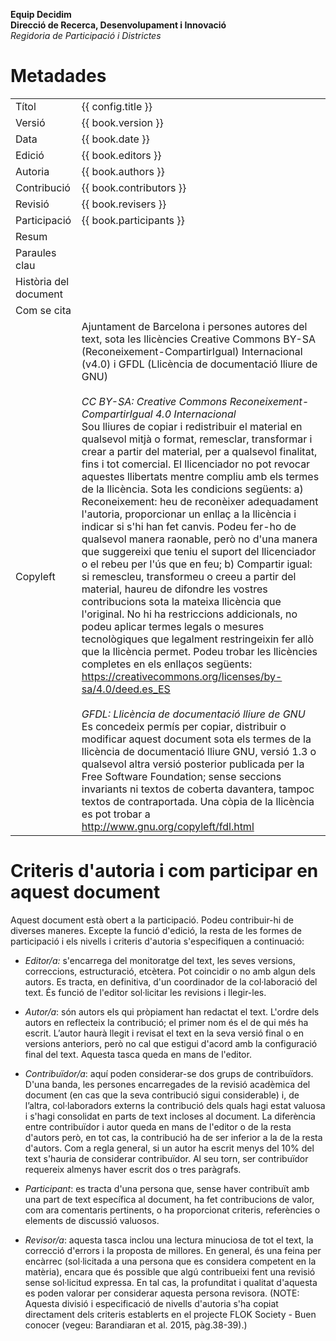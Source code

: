 **Equip Decidim**  
**Direcció de Recerca, Desenvolupament i Innovació**  
*Regidoria de Participació i Districtes*


# Metadades

<table>
  <tr>
    <td>Títol</td>
    <td>{{ config.title }}</td>
  </tr>
  <tr>
    <td>Versió</td>
    <td>{{ book.version }}</td>
  </tr>
  <tr>
    <td>Data</td>
    <td>{{ book.date }}</td>
  </tr>
  <tr>
    <td>Edició</td>
    <td>{{ book.editors }}</td>
  </tr>
  <tr>
    <td>Autoria</td>
    <td>{{ book.authors }}</td>
  </tr>
  <tr>
    <td>Contribució</td>
    <td>{{ book.contributors }}</td>
  </tr>
  <tr>
    <td>Revisió</td>
    <td>{{ book.revisers }}</td>
  </tr>
  <tr>
    <td>Participació</td>
    <td>{{ book.participants }}</td>
  </tr>
  <tr>
    <td>Resum</td>
    <td></td>
  </tr>
  <tr>
    <td>Paraules clau</td>
    <td></td>
  </tr>
  <tr>
    <td>Història del document</td>
    <td></td>
  </tr>
  <tr>
    <td>Com se cita</td>
    <td></td>
  </tr>
  <tr>
    <td>Copyleft</td>
    <td>
      Ajuntament de Barcelona i persones autores del text, sota les llicències Creative Commons BY-SA (Reconeixement-CompartirIgual) Internacional (v4.0) i GFDL (Llicència de documentació lliure de GNU)
      <br><br>
      <em>CC BY-SA: Creative Commons Reconeixement-CompartirIgual 4.0 Internacional</em>
      <br>
      Sou lliures de copiar i redistribuir el material en qualsevol mitjà o format, remesclar, transformar i crear a partir del material, per a qualsevol finalitat, fins i tot comercial. El llicenciador no pot revocar aquestes llibertats mentre compliu amb els termes de la llicència. Sota les condicions següents: a) Reconeixement: heu de reconèixer adequadament l'autoria, proporcionar un enllaç a la llicència i indicar si s'hi han fet canvis. Podeu fer-ho de qualsevol manera raonable, però no d'una manera que suggereixi que teniu el suport del llicenciador o el rebeu per l'ús que en feu; b) Compartir igual: si remescleu, transformeu o creeu a partir del material, haureu de difondre les vostres contribucions sota la mateixa llicència que l'original. No hi ha restriccions addicionals, no podeu aplicar termes legals o mesures tecnològiques que legalment restringeixin fer allò que la llicència permet. Podeu trobar les llicències completes en els enllaços següents: <a href="https://creativecommons.org/licenses/by-sa/4.0/deed.es_ES">https://creativecommons.org/licenses/by-sa/4.0/deed.es_ES</a>
      <br><br>
      <em>GFDL: Llicència de documentació lliure de GNU</em>
      <br>
      Es concedeix permís per copiar, distribuir o modificar aquest document sota els termes de la llicència de documentació lliure GNU, versió 1.3 o qualsevol altra versió posterior publicada per la Free Software Foundation; sense seccions invariants ni textos de coberta davantera, tampoc textos de contraportada. Una còpia de la llicència es pot trobar a <a href="http://www.gnu.org/copyleft/fdl.html">http://www.gnu.org/copyleft/fdl.html</a>
    </td>
  </tr>
</table>


# Criteris d'autoria i com participar en aquest document

Aquest document està obert a la participació. Podeu contribuir-hi de diverses maneres. Excepte la funció d'edició, la resta de les formes de participació i els nivells i criteris d'autoria s'especifiquen a continuació:

* *Editor/a:* s'encarrega del monitoratge del text, les seves versions, correccions, estructuració, etcètera. Pot coincidir o no amb algun dels autors. Es tracta, en definitiva, d'un coordinador de la col·laboració del text. És funció de l'editor sol·licitar les revisions i llegir-les.

* *Autor/a*: són autors els qui pròpiament han redactat el text. L'ordre dels autors en reflecteix la contribució; el primer nom és el de qui més ha escrit. L’autor haurà llegit i revisat el text en la seva versió final o en versions anteriors, però no cal que estigui d'acord amb la configuració final del text. Aquesta tasca queda en mans de l'editor.

* *Contribuïdor/a*: aquí poden considerar-se dos grups de contribuïdors. D'una banda, les persones encarregades de la revisió acadèmica del document (en cas que la seva contribució sigui considerable) i, de l’altra, col·laboradors externs la contribució dels quals hagi estat valuosa i s'hagi consolidat en parts de text incloses al document. La diferència entre contribuïdor i autor queda en mans de l'editor o de la resta d'autors però, en tot cas, la contribució ha de ser inferior a la de la resta d'autors. Com a regla general, si un autor ha escrit menys del 10% del text s'hauria de considerar contribuïdor. Al seu torn, ser contribuïdor requereix almenys haver escrit dos o tres paràgrafs.

* *Participant*: es tracta d'una persona que, sense haver contribuït amb una part de text específica al document, ha fet contribucions de valor, com ara comentaris pertinents, o ha proporcionat criteris, referències o elements de discussió valuosos.

* *Revisor/a*: aquesta tasca inclou una lectura minuciosa de tot el text, la correcció d'errors i la proposta de millores. En general, és una feina per encàrrec (sol·licitada a una persona que es considera competent en la matèria), encara que és possible que algú contribueixi fent una revisió sense sol·licitud expressa. En tal cas, la profunditat i qualitat d'aquesta es poden valorar per considerar aquesta persona revisora. (NOTE: Aquesta divisió i especificació de nivells d'autoria s'ha copiat directament dels criteris establerts en el projecte FLOK Society - Buen conocer (vegeu: Barandiaran et al. 2015, pàg.38-39).)
